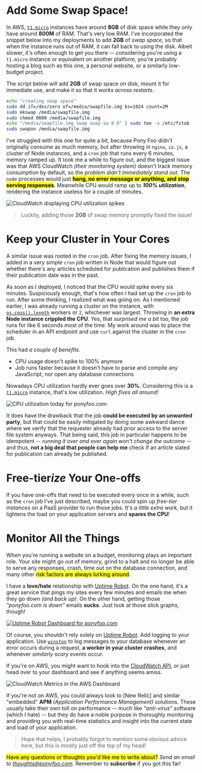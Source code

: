 # Add Some Swap Space!

In AWS, [`t1.micro`][1] instances have around **8GB** of disk space while they only have around **800M** of RAM. That's very low RAM. I've incorporated the snippet below into my deployments to add **2GB** of _swap space_, so that when the instance runs out of RAM, it can fall back to using the disk. Albeit slower, it's often enough to get you there -- considering you're using a `t1.micro` instance or equivalent on another platform, you're probably hosting a blog such as this one, a personal website, or a similarly low-budget project.

The script below will add **2GB** of swap space on disk, mount it for immediate use, and make it so that it _works across restarts_.

```bash
echo "creating swap space"
sudo dd if=/dev/zero of=/media/swapfile.img bs=1024 count=2M
sudo mkswap /media/swapfile.img
sudo chmod 0600 /media/swapfile.img
echo "/media/swapfile.img swap swap sw 0 0" | sudo tee -a /etc/fstab
sudo swapon /media/swapfile.img
```

I've struggled with this one for quite a bit, because Pony Foo didn't originally consume as much memory, but after throwing in `nginx`, `io.js`, a cluster of Node instances, and a `cron` job that runs every 6 minutes, memory ramped up. It took me a while to figure out, and the biggest issue was that AWS CloudWatch _(their monitoring system)_ doesn't track memory consumption by default, so the _problem didn't immediately stand out_. The `node` processes would just <mark>**hang, no error message or anything, and stop serving responses**</mark>. Meanwhile CPU would ramp up to _**100% utilization**_, rendering the instance useless for a couple of minutes.

![CloudWatch displaying CPU utilization spikes][2]

> Luckily, adding those **2GB** of swap memory promptly fixed the issue!

# Keep your Cluster in Your Cores

A similar issue was rooted in the `cron` job. After fixing the memory issues, I added in a very simple `cron` job written in Node that would figure out whether there's any articles scheduled for publication and publishes them if their publication date was in the past.

As soon as I deployed, I noticed that the CPU would spike every six minutes. Suspiciously enough, that's how often I had set up the `cron` job to run. After some thinking, I realized what was going on. As I mentioned earlier, I was already running a cluster on the instance, with [`os.cpus().length`][3] workers or `2`, whichever was largest. Throwing in **an extra Node instance crippled the CPU**. Yes, that _surprised me a bit_ too, the job runs for like 6 seconds most of the time. My work around was to place the scheduler in an API endpoint and use `curl` against the cluster in the `cron` job.

This had _a couple of benefits_.

- CPU usage doesn't spike to 100% anymore
- Job runs faster because it doesn't have to parse and compile any JavaScript, nor open any database connections

Nowadays CPU utilization hardly ever goes over **30%**. Considering this is a [`t1.micro`][4] instance, that's low utilization. _High fives all around!_

![CPU utilization today for ponyfoo.com][5]

It does have the drawback that the job **could be executed by an unwanted party**, but that could be easily mitigated by doing some awkward dance where we verify that the requester already had prior access to the server file system anyways. That being said, this job in particular happens to be idempotent -- _running it over and over again won't change the outcome_ -- and thus, **not a big deal that people can help me** check if an article slated for publication can already be published.

# Free-tier*ize* Your One-offs

If you have one-offs that need to be executed every once in a while, such as the `cron` job I've just described, maybe you could spin up _free-tier instances_ on a PaaS provider to run those jobs. It's _a little extra work_, but it lightens the load on your application servers and **spares the CPU**!

# Monitor All the Things

When you're running a website on a budget, monitoring plays an important role. Your site might go out of memory, grind to a halt and no longer be able to serve any responses, crash, time out on the database connection, and many other <mark>risk factors are always lurking around</mark>.

I have a **love/hate** relationship with [Uptime Robot][6]. On the one hand, it's a great service that pings my sites every few minutes and emails me when they go down _(and back up)_. On the other hand, getting those _"ponyfoo.com is down"_ emails **sucks**. Just look at those slick graphs, though!

[![Uptime Robot Dashboard for ponyfoo.com][7]][8]

Of course, you shouldn't rely solely on [Uptime Robot][9]. Add logging to your application. Use [`winston`][10] to log messages to your database whenever an error occurs during a request, **a worker in your cluster crashes**, and whenever _similarly scary events_ occur.

If you're on AWS, you might want to hook into the [CloudWatch API][11], or just head over to your dashboard and see if anything seems amiss.

![CloudWatch Metrics in the AWS Dashboard][12]

If you're not on AWS, you could always look to [New Relic] and similar "embedded" **APM** _(Application Performance Management)_ solutions. These usually take their own toll on performance -- much like _"anti-virus"_ software (which I hate) -- but they do have a noble purpose in thoroughly monitoring and providing you with real-time statistics and insight into the current state and load of your application.

> Hope that helps, I probably forgot to mention some obvious advice here, but this is mostly just off the top of my head!

<mark>Have any questions or thoughts you'd like me to write about?</mark> _Send an email to [thoughts@ponyfoo.com][13]._ Remember to **subscribe** if you got this far!

  [1]: http://docs.aws.amazon.com/AWSEC2/latest/UserGuide/concepts_micro_instances.html "T1 Micro Instances on Amazon Web Services"
  [2]: https://i.imgur.com/T67aDvn.png
  [3]: https://nodejs.org/api/os.html#os_os_cpus "Refer to os module documentation in the node.js manual"
  [4]: http://docs.aws.amazon.com/AWSEC2/latest/UserGuide/concepts_micro_instances.html "T1 Micro Instances on Amazon Web Services"
  [5]: https://i.imgur.com/fyqrqbH.png
  [6]: https://uptimerobot.com "Uptime Robot"
  [7]: https://i.imgur.com/bLZg1OU.png
  [8]: https://uptimerobot.com "Uptime Robot"
  [9]: https://uptimerobot.com "Uptime Robot"
  [10]: https://github.com/winstonjs/winston "winstonjs/winston on GitHub"
  [11]: http://docs.aws.amazon.com/AmazonCloudWatch/latest/APIReference/Welcome.html "Amazon CloudWatch API Documentation"
  [12]: https://i.imgur.com/AxdQ1TO.png "Screen Shot 2015-08-04 at 13.14.27.png"
  [13]: mailto:thoughts@ponyfoo.com "Send me your questions and feedback!"
  [14]: http://newrelic.com/ "New Relic APM"
